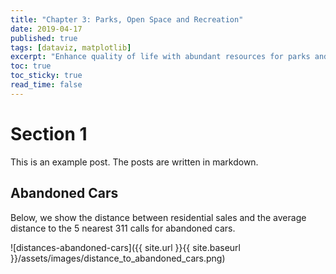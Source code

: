 ```yaml
---
title: "Chapter 3: Parks, Open Space and Recreation"
date: 2019-04-17
published: true
tags: [dataviz, matplotlib]
excerpt: "Enhance quality of life with abundant resources for parks and recreation."
toc: true
toc_sticky: true
read_time: false
---
```


# Section 1

This is an example post. The posts are written in markdown.

## Abandoned Cars

Below, we show the distance between residential sales and the average distance to the 5 nearest 311 calls for abandoned cars.

![distances-abandoned-cars]({{ site.url }}{{ site.baseurl }}/assets/images/distance_to_abandoned_cars.png)
